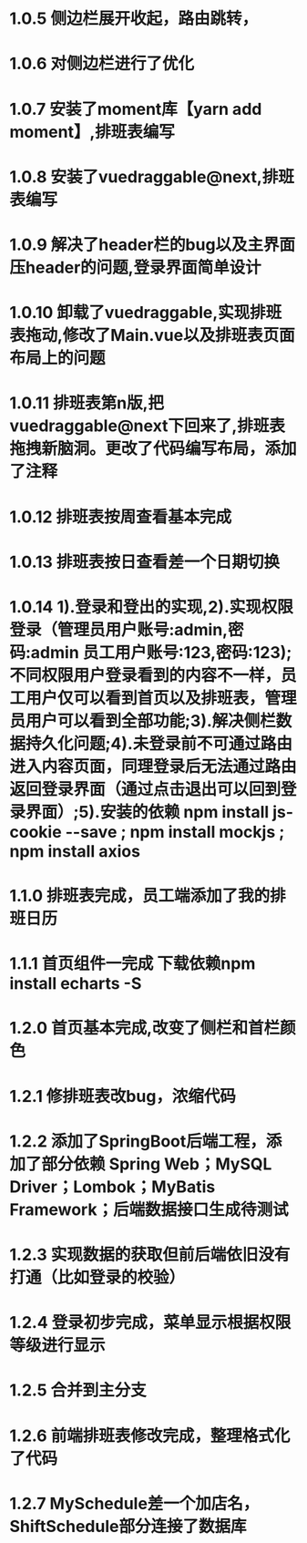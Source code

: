 # 1.0.5 侧边栏展开收起，路由跳转，
# 1.0.6 对侧边栏进行了优化
# 1.0.7 安装了moment库【yarn add moment】,排班表编写
# 1.0.8 安装了vuedraggable@next,排班表编写
# 1.0.9 解决了header栏的bug以及主界面压header的问题,登录界面简单设计
# 1.0.10 卸载了vuedraggable,实现排班表拖动,修改了Main.vue以及排班表页面布局上的问题
# 1.0.11 排班表第n版,把vuedraggable@next下回来了,排班表拖拽新脑洞。更改了代码编写布局，添加了注释
# 1.0.12 排班表按周查看基本完成
# 1.0.13 排班表按日查看差一个日期切换
# 1.0.14   1).登录和登出的实现,2).实现权限登录（管理员用户账号:admin,密码:admin 员工用户账号:123,密码:123);不同权限用户登录看到的内容不一样，员工用户仅可以看到首页以及排班表，管理员用户可以看到全部功能;3).解决侧栏数据持久化问题;4).未登录前不可通过路由进入内容页面，同理登录后无法通过路由返回登录界面（通过点击退出可以回到登录界面）;5).安装的依赖 npm install js-cookie --save  ; npm install mockjs ; npm install axios
# 1.1.0 排班表完成，员工端添加了我的排班日历
# 1.1.1 首页组件一完成 下载依赖npm install echarts -S
# 1.2.0 首页基本完成,改变了侧栏和首栏颜色
# 1.2.1 修排班表改bug，浓缩代码 
# 1.2.2 添加了SpringBoot后端工程，添加了部分依赖 Spring Web；MySQL Driver；Lombok；MyBatis Framework；后端数据接口生成待测试
# 1.2.3 实现数据的获取但前后端依旧没有打通（比如登录的校验）
# 1.2.4 登录初步完成，菜单显示根据权限等级进行显示
# 1.2.5 合并到主分支
# 1.2.6 前端排班表修改完成，整理格式化了代码
# 1.2.7 MySchedule差一个加店名，ShiftSchedule部分连接了数据库
